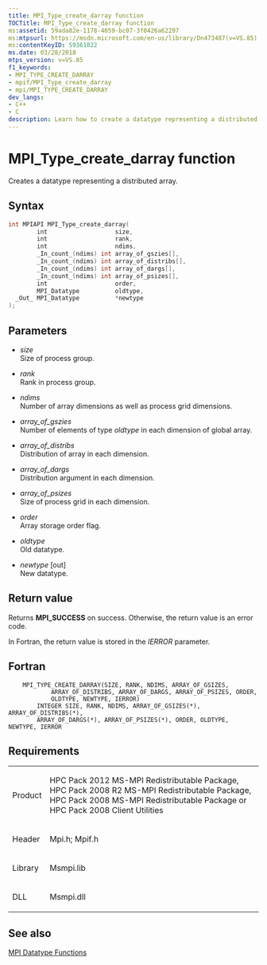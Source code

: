 ```yaml
---
title: MPI_Type_create_darray function
TOCTitle: MPI_Type_create_darray function
ms:assetid: 59ada82e-1178-4059-bc07-3f0426a62297
ms:mtpsurl: https://msdn.microsoft.com/en-us/library/Dn473487(v=VS.85)
ms:contentKeyID: 59361022
ms.date: 03/28/2018
mtps_version: v=VS.85
f1_keywords:
- MPI_TYPE_CREATE_DARRAY
- mpif/MPI_Type_create_darray
- mpi/MPI_TYPE_CREATE_DARRAY
dev_langs:
- C++
- C
description: Learn how to create a datatype representing a distributed array with MPI_Type_create_darray function on Microsoft's official site.
---
```


# MPI\_Type\_create\_darray function

Creates a datatype representing a distributed array.

## Syntax

``` c++
int MPIAPI MPI_Type_create_darray(
        int                   size,
        int                   rank,
        int                   ndims,
        _In_count_(ndims) int array_of_gszies[],
        _In_count_(ndims) int array_of_distribs[],
        _In_count_(ndims) int array_of_dargs[],
        _In_count_(ndims) int array_of_psizes[],
        int                   order,
        MPI_Datatype          oldtype,
  _Out_ MPI_Datatype          *newtype
);
```

## Parameters

  - *size*  
    Size of process group.

  - *rank*  
    Rank in process group.

  - *ndims*  
    Number of array dimensions as well as process grid dimensions.

  - *array\_of\_gszies*  
    Number of elements of type *oldtype* in each dimension of global array.

  - *array\_of\_distribs*  
    Distribution of array in each dimension.

  - *array\_of\_dargs*  
    Distribution argument in each dimension.

  - *array\_of\_psizes*  
    Size of process grid in each dimension.

  - *order*  
    Array storage order flag.

  - *oldtype*  
    Old datatype.

  - *newtype* \[out\]  
    New datatype.

## Return value

Returns **MPI\_SUCCESS** on success. Otherwise, the return value is an error code.

In Fortran, the return value is stored in the *IERROR* parameter.

## Fortran

``` FORTRAN
    MPI_TYPE_CREATE_DARRAY(SIZE, RANK, NDIMS, ARRAY_OF_GSIZES,
            ARRAY_OF_DISTRIBS, ARRAY_OF_DARGS, ARRAY_OF_PSIZES, ORDER,
            OLDTYPE, NEWTYPE, IERROR)
        INTEGER SIZE, RANK, NDIMS, ARRAY_OF_GSIZES(*), ARRAY_OF_DISTRIBS(*),
        ARRAY_OF_DARGS(*), ARRAY_OF_PSIZES(*), ORDER, OLDTYPE, NEWTYPE, IERROR
```

## Requirements

<table>
<colgroup>
<col  />
<col  />
</colgroup>
<tbody>
<tr class="odd">
<td><p>Product</p></td>
<td><p>HPC Pack 2012 MS-MPI Redistributable Package, HPC Pack 2008 R2 MS-MPI Redistributable Package, HPC Pack 2008 MS-MPI Redistributable Package or HPC Pack 2008 Client Utilities</p></td>
</tr>
<tr class="even">
<td><p>Header</p></td>
<td>Mpi.h;
Mpif.h</td>
</tr>
<tr class="odd">
<td><p>Library</p></td>
<td>Msmpi.lib</td>
</tr>
<tr class="even">
<td><p>DLL</p></td>
<td>Msmpi.dll</td>
</tr>
</tbody>
</table>


## See also

[MPI Datatype Functions](mpi-datatype-functions.md)

